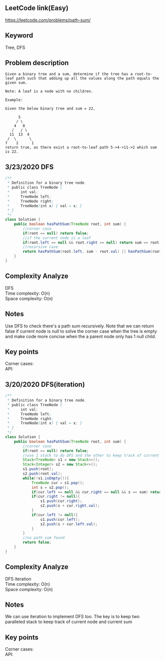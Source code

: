 ## LeetCode link(Easy)
https://leetcode.com/problems/path-sum/

## Keyword
Tree, DFS

## Problem description
```
Given a binary tree and a sum, determine if the tree has a root-to-leaf path such that adding up all the values along the path equals the given sum.

Note: A leaf is a node with no children.

Example:

Given the below binary tree and sum = 22,

      5
     / \
    4   8
   /   / \
  11  13  4
 /  \      \
7    2      1
return true, as there exist a root-to-leaf path 5->4->11->2 which sum is 22.
```
## 3/23/2020 DFS

```java
/**
 * Definition for a binary tree node.
 * public class TreeNode {
 *     int val;
 *     TreeNode left;
 *     TreeNode right;
 *     TreeNode(int x) { val = x; }
 * }
 */
class Solution {
    public boolean hasPathSum(TreeNode root, int sum) {
        //corner case
        if(root == null) return false;
        //if the current node is a leaf
        if(root.left == null && root.right == null) return sum == root.val;
        //recursive case
        return hasPathSum(root.left, sum - root.val) || hasPathSum(root.right, sum - root.val);
    }
}
```

## Complexity Analyze
DFS\
Time complexity: O(n) \
Space complexity: O(n)

## Notes
Use DFS to check there's a path sum recursively. Note that we can return false if current node is null to solve the corner case when the tree is empty and make code more concise when the a parent node only has 1 null child.

## Key points
Corner cases:\
API:

## 3/20/2020 DFS(iteration)

```java
/**
 * Definition for a binary tree node.
 * public class TreeNode {
 *     int val;
 *     TreeNode left;
 *     TreeNode right;
 *     TreeNode(int x) { val = x; }
 * }
 */
class Solution {
    public boolean hasPathSum(TreeNode root, int sum) {
        //corner case
        if(root == null) return false;
        //use 1 stack to do DFS and the other to keep track of current sum
        Stack<TreeNode> s1 = new Stack<>();
        Stack<Integer> s2 = new Stack<>();
        s1.push(root);
        s2.push(root.val);
        while(!s1.isEmpty()){
            TreeNode cur = s1.pop();
            int s = s2.pop();
            if(cur.left == null && cur.right == null && s == sum) return true;
            if(cur.right != null){
                s1.push(cur.right);
                s2.push(s + cur.right.val);
            }
            if(cur.left != null){
                s1.push(cur.left);
                s2.push(s + cur.left.val);
            }
        }
        //no path sum found
        return false;
    }
}
```

## Complexity Analyze
DFS iteration\
Time complexity: O(n)\
Space complexity: O(n)

## Notes
We can use iteration to implement DFS too. The key is to keep two paralleled stack to keep track of current node and current sum

## Key points
Corner cases:\
API: